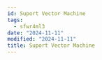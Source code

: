 ```yaml
---
id: Suport Vector Machine
tags:
  - sfwr4ml3
date: "2024-11-11"
modified: "2024-11-11"
title: Suport Vector Machine
---
```

